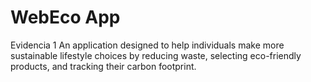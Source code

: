 # WebEco App
Evidencia 1
An application designed to help individuals make more sustainable lifestyle choices by reducing waste, selecting eco-friendly products, and tracking their carbon footprint.
